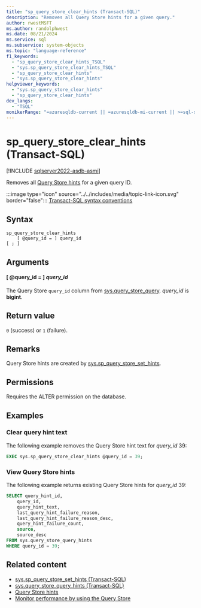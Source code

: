```yaml
---
title: "sp_query_store_clear_hints (Transact-SQL)"
description: "Removes all Query Store hints for a given query."
author: rwestMSFT
ms.author: randolphwest
ms.date: 08/21/2024
ms.service: sql
ms.subservice: system-objects
ms.topic: "language-reference"
f1_keywords:
  - "sp_query_store_clear_hints_TSQL"
  - "sys.sp_query_store_clear_hints_TSQL"
  - "sp_query_store_clear_hints"
  - "sys.sp_query_store_clear_hints"
helpviewer_keywords:
  - "sys.sp_query_store_clear_hints"
  - "sp_query_store_clear_hints"
dev_langs:
  - "TSQL"
monikerRange: "=azuresqldb-current || =azuresqldb-mi-current || >=sql-server-ver16 || >=sql-server-linux-ver16"
---
```

# sp_query_store_clear_hints (Transact-SQL)

[!INCLUDE [sqlserver2022-asdb-asmi](../../includes/applies-to-version/sqlserver2022-asdb-asmi.md)]

Removes all [Query Store hints](../performance/query-store-hints.md) for a given query ID.

:::image type="icon" source="../../includes/media/topic-link-icon.svg" border="false"::: [Transact-SQL syntax conventions](../../t-sql/language-elements/transact-sql-syntax-conventions-transact-sql.md)

## Syntax

```syntaxsql
sp_query_store_clear_hints
    [ @query_id = ] query_id
[ ; ]
```

## Arguments

#### [ @query_id = ] *query_id*

The Query Store `query_id` column from [sys.query_store_query](../system-catalog-views/sys-query-store-query-transact-sql.md). *query_id* is **bigint**.

## Return value

`0` (success) or `1` (failure).

## Remarks

Query Store hints are created by [sys.sp_query_store_set_hints](sys-sp-query-store-set-hints-transact-sql.md).

## Permissions

Requires the ALTER permission on the database.

## Examples

### Clear query hint text

The following example removes the Query Store hint text for *query_id* 39:

```sql
EXEC sys.sp_query_store_clear_hints @query_id = 39;
```

### View Query Store hints

The following example returns existing Query Store hints for *query_id* 39:

```sql
SELECT query_hint_id,
    query_id,
    query_hint_text,
    last_query_hint_failure_reason,
    last_query_hint_failure_reason_desc,
    query_hint_failure_count,
    source,
    source_desc
FROM sys.query_store_query_hints
WHERE query_id = 39;
```

## Related content

- [sys.sp_query_store_set_hints (Transact-SQL)](sys-sp-query-store-set-hints-transact-sql.md)
- [sys.query_store_query_hints (Transact-SQL)](../system-catalog-views/sys-query-store-query-hints-transact-sql.md)
- [Query Store hints](../performance/query-store-hints.md)
- [Monitor performance by using the Query Store](../performance/monitoring-performance-by-using-the-query-store.md)
